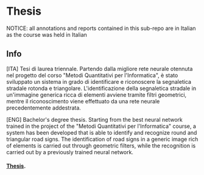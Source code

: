 # Thesis
NOTICE: all annotations and reports contained in this sub-repo are in Italian as the course was held in Italian

## Info
[ITA] Tesi di laurea triennale. Partendo dalla migliore rete neurale otennuta nel progetto del corso "Metodi Quantitativi per l'Informatica", è stato sviluppato un sistema in grado di identificare e riconoscere la segnaletica stradale rotonda e triangolare. L'identificazione della segnaletica stradale in un'immagine generica ricca di elementi avviene tramite filtri geometrici, mentre il riconoscimento viene effettuato da una rete neurale precedentemente addestrata.

[ENG] Bachelor's degree thesis. Starting from the best neural network trained in the project of the "Metodi Quantitativi per l'Informatica" course, a system has been developed that is able to identify and recognize round and triangular road signs. The identification of road signs in a generic image rich of elements is carried out through geometric filters, while the recognition is carried out by a previously trained neural network.

#### [Thesis](https://github.com/LucPol98/university_projects/blob/main/Bachelor%20Degree/Thesis/tesi_polenta_luca_1794787.pdf).